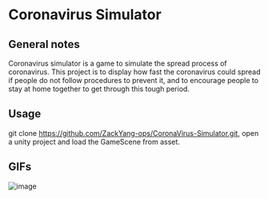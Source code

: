 # Coronavirus Simulator
## General notes 
Coronavirus simulator is a game to simulate the spread process of coronavirus. This project is to display how fast the coronavirus could spread if people do not follow procedures to prevent it, and to encourage people to stay at home together to get through this tough period.
<br>
    
## Usage
git clone https://github.com/ZackYang-ops/CoronaVirus-Simulator.git, open a unity project and load the GameScene from asset.
<br>  
    
## GIFs
![image](https://github.com/ZackYang-ops/CoronaVirus-Simulator/blob/master/Assets/artRes/images/tzoh7-7cqlf.gif?raw=true)
